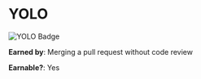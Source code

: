 # YOLO

![YOLO Badge](/images/yolo-default.png)

**Earned by**: Merging a pull request without code review

**Earnable?**: Yes
